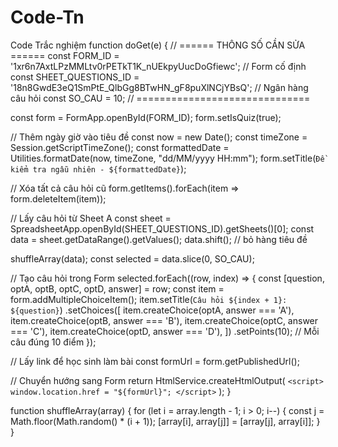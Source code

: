# Code-Tn
Code Trắc nghiệm
function doGet(e) {
  // ====== THÔNG SỐ CẦN SỬA ======
  const FORM_ID = '1xr6n7AxtLPzMMLtv0rPETkT1K_nUEkpyUucDoGfiewc'; // Form cố định
  const SHEET_QUESTIONS_ID = '18n8GwdE3eQ1SmPtE_QlbGg8BTwHN_gF8puXlNCjYBsQ'; // Ngân hàng câu hỏi
  const SO_CAU = 10;
  // ==============================

  const form = FormApp.openById(FORM_ID);
  form.setIsQuiz(true);

  // Thêm ngày giờ vào tiêu đề
  const now = new Date();
  const timeZone = Session.getScriptTimeZone();
  const formattedDate = Utilities.formatDate(now, timeZone, "dd/MM/yyyy HH:mm");
  form.setTitle(`Đề kiểm tra ngẫu nhiên - ${formattedDate}`);
  
  // Xóa tất cả câu hỏi cũ
  form.getItems().forEach(item => form.deleteItem(item));

  // Lấy câu hỏi từ Sheet A
  const sheet = SpreadsheetApp.openById(SHEET_QUESTIONS_ID).getSheets()[0];
  const data = sheet.getDataRange().getValues();
  data.shift(); // bỏ hàng tiêu đề

  shuffleArray(data);
  const selected = data.slice(0, SO_CAU);

  // Tạo câu hỏi trong Form
  selected.forEach((row, index) => {
    const [question, optA, optB, optC, optD, answer] = row;
    const item = form.addMultipleChoiceItem();
    item.setTitle(`Câu hỏi ${index + 1}: ${question}`)
        .setChoices([
          item.createChoice(optA, answer === 'A'),
          item.createChoice(optB, answer === 'B'),
          item.createChoice(optC, answer === 'C'),
          item.createChoice(optD, answer === 'D'),
        ])
        .setPoints(10); // Mỗi câu đúng 10 điểm
  });

  // Lấy link để học sinh làm bài
  const formUrl = form.getPublishedUrl();

  // Chuyển hướng sang Form
  return HtmlService.createHtmlOutput(
    `<script>
       window.location.href = "${formUrl}";
     </script>`
  );
}

function shuffleArray(array) {
  for (let i = array.length - 1; i > 0; i--) {
    const j = Math.floor(Math.random() * (i + 1));
    [array[i], array[j]] = [array[j], array[i]];
  }
}
